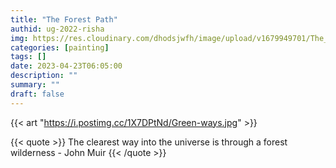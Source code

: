 ```yaml
---
title: "The Forest Path"
authid: ug-2022-risha
img: https://res.cloudinary.com/dhodsjwfh/image/upload/v1679949701/The_forest_path_ig2xxr.jpg
categories: [painting]
tags: []
date: 2023-04-23T06:05:00
description: ""
summary: ""
draft: false
---
```


{{< art "https://i.postimg.cc/1X7DPtNd/Green-ways.jpg" >}}

{{< quote >}}
 The clearest way into the universe is through a forest wilderness - John Muir
{{< /quote >}}
